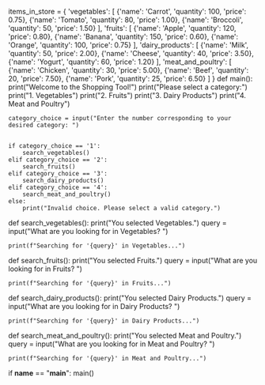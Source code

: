 items_in_store = {
    'vegetables': [
        {'name': 'Carrot', 'quantity': 100, 'price': 0.75},
        {'name': 'Tomato', 'quantity': 80, 'price': 1.00},
        {'name': 'Broccoli', 'quantity': 50, 'price': 1.50}
    ],
    'fruits': [
        {'name': 'Apple', 'quantity': 120, 'price': 0.80},
        {'name': 'Banana', 'quantity': 150, 'price': 0.60},
        {'name': 'Orange', 'quantity': 100, 'price': 0.75}
    ],
    'dairy_products': [
        {'name': 'Milk', 'quantity': 50, 'price': 2.00},
        {'name': 'Cheese', 'quantity': 40, 'price': 3.50},
        {'name': 'Yogurt', 'quantity': 60, 'price': 1.20}
    ],
    'meat_and_poultry': [
        {'name': 'Chicken', 'quantity': 30, 'price': 5.00},
        {'name': 'Beef', 'quantity': 20, 'price': 7.50},
        {'name': 'Pork', 'quantity': 25, 'price': 6.50}
    ]
}
def main():
    print("Welcome to the Shopping Tool!")
    print("Please select a category:")
    print("1. Vegetables")
    print("2. Fruits")
    print("3. Dairy Products")
    print("4. Meat and Poultry")
    

    category_choice = input("Enter the number corresponding to your desired category: ")

  
    if category_choice == '1':
        search_vegetables()
    elif category_choice == '2':
        search_fruits()
    elif category_choice == '3':
        search_dairy_products()
    elif category_choice == '4':
        search_meat_and_poultry()
    else:
        print("Invalid choice. Please select a valid category.")

def search_vegetables():
    print("You selected Vegetables.")
    query = input("What are you looking for in Vegetables? ")

    
    print(f"Searching for '{query}' in Vegetables...")

def search_fruits():
    print("You selected Fruits.")
    query = input("What are you looking for in Fruits? ")

    
    print(f"Searching for '{query}' in Fruits...")

def search_dairy_products():
    print("You selected Dairy Products.")
    query = input("What are you looking for in Dairy Products? ")

   
    print(f"Searching for '{query}' in Dairy Products...")

def search_meat_and_poultry():
    print("You selected Meat and Poultry.")
    query = input("What are you looking for in Meat and Poultry? ")

    
    print(f"Searching for '{query}' in Meat and Poultry...")

if __name__ == "__main__":
    main()
